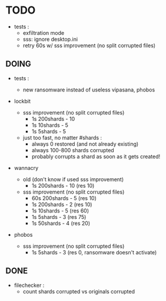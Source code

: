 # TODO

*	tests :
	*	exfiltration mode
	*	sss: ignore desktop.ini
	*	retry 60s w/ sss improvement (no split corrupted files)

## DOING

*	tests :
	*	new ransomware instead of useless vipasana, phobos

*	lockbit
	*	sss improvement (no split corrupted files)
		*	1s 200shards - 10
		*	1s 10shards - 5
		*	1s 5shards - 5
	*	just too fast, no matter #shards :
		*	always 0 restored (and not already existing)
		*	always 100-800 shards corrupted
		*	probably corrupts a shard as soon as it gets created!
*	wannacry
	*	old (don't know if used sss improvement)
		*	1s 200shards - 10 (res 10)
	*	sss improvement (no split corrupted files)
		*	60s 200shards - 5 (res 10)
		*	1s 200shards - 2 (res 10)
		*	1s 10shards - 5 (res 60)
		*	1s 5shards - 3 (res 75)
		*	1s 50shards - 4 (res 20)
*	phobos
	*	sss improvement (no split corrupted files)
		*	1s 5shards - 3 (res 0, ransomware doesn't activate)

## DONE	

*	filechecker :
	*	count shards corrupted vs originals corrupted

